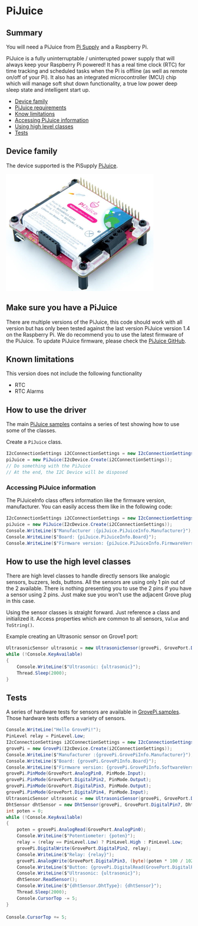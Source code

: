 # PiJuice

## Summary

You will need a PiJuice from [Pi Supply](https://uk.pi-supply.com/products/pijuice-standard/) and a Raspberry Pi.

PiJuice is a fully uninterruptable / uninterupted power supply that will always keep your Raspberry Pi powered! It has a real time clock (RTC) for time tracking and scheduled tasks when the Pi is offline (as well as remote on/off of your Pi). It also has an integrated microcontroller (MCU) chip which will manage soft shut down functionality, a true low power deep sleep state and intelligent start up.

- [Device family](./README.md#device-family)
- [PiJuice requirements](./README.md#make-sure-you-have-a-PiJuice)
- [Know limitations](./README.md#known-limitations)
- [Accessing PiJuice information](./README.md#accessing-PiJuice-information)
- [Using high level classes](./README.md#how-to-use-the-high-level-classes)
- [Tests](./README.md#tests)

## Device family

The device supported is the PiSupply [PiJuice](https://uk.pi-supply.com/products/pijuice-standard/).

![PiJuice](pijuice.jpg)

## Make sure you have a PiJuice

There are multiple versions of the PiJuice, this code should work with all version but has only been tested against the last version PiJuice version 1.4 on the Raspberry Pi. We do recommend you to use the latest firmware of the PiJuice. To update PiJuice firmware, please check the [PiJuice GitHub](https://github.com/PiSupply/PiJuice/tree/master/Firmware).

## Known limitations

This version does not include the following functionality

- RTC
- RTC Alarms

## How to use the driver

The main [PiJuice samples](./samples) contains a series of test showing how to use some of the classes.

Create a ```PiJuice``` class.

```csharp
I2cConnectionSettings i2CConnectionSettings = new I2cConnectionSettings(1, PiJuice.DefaultI2cAddress);
piJuice = new PiJuice(I2cDevice.Create(i2CConnectionSettings));
// Do something with the PiJuice
// At the end, the I2C Device will be disposed
```

### Accessing PiJuice information

The PiJuiceInfo class offers information like the firmware version, manufacturer. You can easily access them like in the following code:

```csharp
I2cConnectionSettings i2CConnectionSettings = new I2cConnectionSettings(1, PiJuice.DefaultI2cAddress);
piJuice = new PiJuice(I2cDevice.Create(i2CConnectionSettings));
Console.WriteLine($"Manufacturer :{piJuice.PiJuiceInfo.Manufacturer}");
Console.WriteLine($"Board: {piJuice.PiJuiceInfo.Board}");
Console.WriteLine($"Firmware version: {piJuice.PiJuiceInfo.FirmwareVersion}");
```

## How to use the high level classes

There are high level classes to handle directly sensors like analogic sensors, buzzers, leds, buttons. All the sensors are using only 1 pin out of the 2 available. There is nothing presenting you to use the 2 pins if you have a sensor using 2 pins. Just make sue you won't use the adjacent Grove plug in this case.

Using the sensor classes is straight forward. Just reference a class and initialized it. Access properties which are common to all sensors, ```Value``` and ```ToString()```.

Example creating an Ultrasonic sensor on Grove1 port:

```csharp
UltrasonicSensor ultrasonic = new UltrasonicSensor(grovePi, GrovePort.DigitalPin6);
while (!Console.KeyAvailable)
{
    Console.WriteLine($"Ultrasonic: {ultrasonic}");
    Thread.Sleep(2000);
}
```

## Tests

A series of hardware tests for sensors are available in [GrovePi.samples](./samples). Those hardware tests offers a variety of sensors.

```csharp
Console.WriteLine("Hello GrovePi!");
PinLevel relay = PinLevel.Low;
I2cConnectionSettings i2CConnectionSettings = new I2cConnectionSettings(1, GrovePi.GrovePiSefaultI2cAddress);
grovePi = new GrovePi(I2cDevice.Create(i2CConnectionSettings));
Console.WriteLine($"Manufacturer :{grovePi.GrovePiInfo.Manufacturer}");
Console.WriteLine($"Board: {grovePi.GrovePiInfo.Board}");
Console.WriteLine($"Firmware version: {grovePi.GrovePiInfo.SoftwareVersion}");
grovePi.PinMode(GrovePort.AnalogPin0, PinMode.Input);
grovePi.PinMode(GrovePort.DigitalPin2, PinMode.Output);
grovePi.PinMode(GrovePort.DigitalPin3, PinMode.Output);
grovePi.PinMode(GrovePort.DigitalPin4, PinMode.Input);
UltrasonicSensor ultrasonic = new UltrasonicSensor(grovePi, GrovePort.DigitalPin6);
DhtSensor dhtSensor = new DhtSensor(grovePi, GrovePort.DigitalPin7, DhtType.Dht11);
int poten = 0;
while (!Console.KeyAvailable)
{
    poten = grovePi.AnalogRead(GrovePort.AnalogPin0);
    Console.WriteLine($"Potentiometer: {poten}");
    relay = (relay == PinLevel.Low) ? PinLevel.High : PinLevel.Low;
    grovePi.DigitalWrite(GrovePort.DigitalPin2, relay);
    Console.WriteLine($"Relay: {relay}");
    grovePi.AnalogWrite(GrovePort.DigitalPin3, (byte)(poten * 100 / 1023));
    Console.WriteLine($"Button: {grovePi.DigitalRead(GrovePort.DigitalPin4)}");
    Console.WriteLine($"Ultrasonic: {ultrasonic}");
    dhtSensor.ReadSensor();
    Console.WriteLine($"{dhtSensor.DhtType}: {dhtSensor}");
    Thread.Sleep(2000);
    Console.CursorTop -= 5;
}

Console.CursorTop += 5;
```
